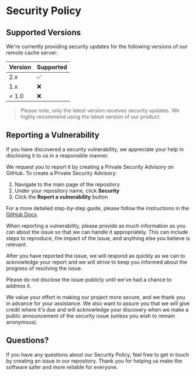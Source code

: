 # Security Policy

## Supported Versions

We're currently providing security updates for the following versions of our remote cache server:

| Version | Supported          |
| ------- | ------------------ |
| 2.x     | :white_check_mark: |
| 1.x     | :x: |
| < 1.0   | :x:                |

> Please note, only the latest version receives security updates. We highly recommend using the latest version of our product.

## Reporting a Vulnerability

If you have discovered a security vulnerability, we appreciate your help in disclosing it to us in a responsible manner.

We request you to report it by creating a Private Security Advisory on GitHub. To create a Private Security Advisory:

1. Navigate to the main page of the repository
2. Under your repository name, click **Security**
3. Click the **Report a vulnerability** button

For a more detailed step-by-step guide, please follow the instructions in the [GitHub Docs](https://docs.github.com/en/code-security/security-advisories/guidance-on-reporting-and-writing/privately-reporting-a-security-vulnerability).

When reporting a vulnerability, please provide as much information as you can about the issue so that we can handle it appropriately. This can include steps to reproduce, the impact of the issue, and anything else you believe is relevant.

After you have reported the issue, we will respond as quickly as we can to acknowledge your report and we will strive to keep you informed about the progress of resolving the issue.

Please do not disclose the issue publicly until we've had a chance to address it.

We value your effort in making our project more secure, and we thank you in advance for your assistance. We also want to assure you that we will give credit where it's due and will acknowledge your discovery when we make a public announcement of the security issue (unless you wish to remain anonymous).

## Questions?

If you have any questions about our Security Policy, feel free to get in touch by creating an issue in our repository. Thank you for helping us make the software safer and more reliable for everyone.
